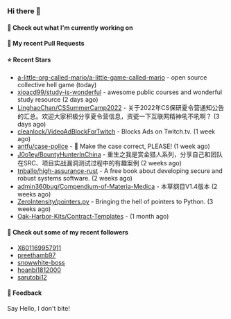 ### Hi there 👋

#### 👷 Check out what I'm currently working on

#### 🔨 My recent Pull Requests


#### ⭐ Recent Stars

- [a-little-org-called-mario/a-little-game-called-mario](https://github.com/a-little-org-called-mario/a-little-game-called-mario) - open source collective hell game (today)
- [xioacd99/study-is-wonderful](https://github.com/xioacd99/study-is-wonderful) - awesome public courses and wonderful study resource (2 days ago)
- [LinghaoChan/CSSummerCamp2022](https://github.com/LinghaoChan/CSSummerCamp2022) - 关于2022年CS保研夏令营通知公告的汇总。欢迎大家积极分享夏令营信息，资瓷一下互联网精神吼不吼啊？ (3 days ago)
- [cleanlock/VideoAdBlockForTwitch](https://github.com/cleanlock/VideoAdBlockForTwitch) - Blocks Ads on Twitch.tv. (1 week ago)
- [antfu/case-police](https://github.com/antfu/case-police) - 🚨 Make the case correct, PLEASE! (1 week ago)
- [J0o1ey/BountyHunterInChina](https://github.com/J0o1ey/BountyHunterInChina) - 重生之我是赏金猎人系列，分享自己和团队在SRC、项目实战漏洞测试过程中的有趣案例 (2 weeks ago)
- [tnballo/high-assurance-rust](https://github.com/tnballo/high-assurance-rust) - A free book about developing secure and robust systems software. (2 weeks ago)
- [admin360bug/Compendium-of-Materia-Medica](https://github.com/admin360bug/Compendium-of-Materia-Medica) - 本草纲目V1.4版本 (2 weeks ago)
- [ZeroIntensity/pointers.py](https://github.com/ZeroIntensity/pointers.py) - Bringing the hell of pointers to Python. (3 weeks ago)
- [Oak-Harbor-Kits/Contract-Templates](https://github.com/Oak-Harbor-Kits/Contract-Templates) -  (1 month ago)

#### 👯 Check out some of my recent followers

- [X601169957911](https://github.com/X601169957911)
- [preethamb97](https://github.com/preethamb97)
- [snowwhite-boss](https://github.com/snowwhite-boss)
- [hoanbi1812000](https://github.com/hoanbi1812000)
- [sarutobi12](https://github.com/sarutobi12)

#### 💬 Feedback

Say Hello, I don't bite!